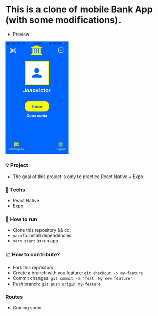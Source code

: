 # This is a clone of mobile Bank App (with some modifications).

- Preview
<img src="assets/myApp.jpg" alt="bank" width="200"/>

### 💡 Project 
- The goal of this project is only to practice React Native + Expo.

### 📱 Techs
- React Native
- Expo

### 🔨 How to run
- Clone this repository && cd;
- `yarn` to install dependencies.
- `yarn start` to run app.

### 📈 How to contribute?
- Fork this repository;
- Create a branch with you feature: `git checkout -b my-feature`
- Commit changes: `git commit -m 'feat: My new feature'`
- Push branch: `git push origin my-feature`

### Routes
- Coming soon